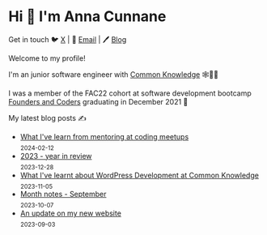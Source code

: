 # Hi 👋 I'm Anna Cunnane

Get in touch 🐦 [X](https://twitter.com/AnnaThereseCu) |
📧 <a href="mailto:anna_cunnane@proton.me"> Email</a> |
🖊️ [Blog](https://www.annacunnane.co.uk/)

Welcome to my profile!

I'm an junior software engineer with [Common Knowledge](https://commonknowledge.coop/) 🕸️👩‍💻

I was a member of the FAC22 cohort at software development bootcamp [Founders and Coders](https://www.foundersandcoders.com/) graduating in December 2021 
💫


My latest blog posts ✍️

- [What I've learn from mentoring at coding meetups](https://annacunnane.co.uk/what-ive-learnt-from-mentoring-at-coding-meetups/) <br/> <sub>2024-02-12</sub>
- [2023 - year in review](https://annacunnane.co.uk/2023-year-in-review/) <br/> <sub>2023-12-28</sub>
- [What I've learnt about WordPress Development at Common Knowledge](https://annacunnane.co.uk/what-ive-learnt-about-wordpress-development/) <br/> <sub>2023-11-05</sub>
- [Month notes - September](https://annacunnane.co.uk/month-notes-september/) <br/> <sub>2023-10-07</sub>
- [An update on my new website](https://www.annacunnane.co.uk/blog/An%20update%20on%20my%20new%20website) <br/> <sub>2023-09-03</sub>






